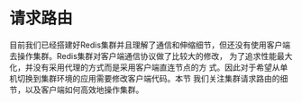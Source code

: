 # 请求路由

目前我们已经搭建好Redis集群并且理解了通信和伸缩细节，但还没有使用客户端去操作集群。Redis集群对客户端通信协议做了比较大的修改， 为了追求性能最大化，并没有采用代理的方式而是采用客户端直连节点的方 式。因此对于希望从单机切换到集群环境的应用需要修改客户端代码。本节 我们关注集群请求路由的细节，以及客户端如何高效地操作集群。

